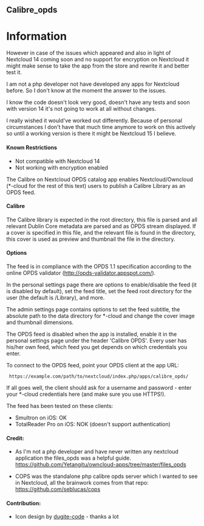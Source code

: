 Calibre_opds
----------

# Information

However in case of the issues which appeared and also in light of Nextcloud 14 coming soon and no support for encryption on Nextcloud it might make sense to take the app from the store and rewrite it and better test it.

I am not a php developer not have developed any apps for Nextcloud before. So I don't know at the moment the answer to the issues.

I know the code doesn't look very good, doesn't have any tests and soon with version 14 it's not going to work at all without changes.

I really wished it would've worked out differently.
Because of personal circumstances I don't have that much time anymore to work on this actively so until a working version is there it might be Nextcloud 15 I believe.


#### Known Restrictions 
* Not compatible with Nextcloud 14
* Not working with encryption enabled 


The Calibre on Nextcloud  OPDS catalog app enables Nextcloud/Owncloud (*-cloud for the rest of this text) users to publish a Calibre Library as an OPDS feed. 

#### Calibre
The Calibre library is expected in the root directory, this file is parsed and all relevant Dublin Core metadata are parsed and as OPDS stream displayed. If a cover is specified in this file, and the relevant file is found in the directory, this cover is used as preview and thumbnail the file in the directory. 

#### Options
The feed is in compliance with the OPDS 1.1 specification according to the online OPDS validator (http://opds-validator.appspot.com/).

In the personal settings page there are options to enable/disable the feed (it is disabled by default), set the feed title, set the feed root directory for the user (the default is /Library), and more.

The admin settings page contains options to set the feed subtitle, the absolute path to the data directory for *-cloud and change the cover image and thumbnail dimensions.

The OPDS feed is disabled when the app is installed, enable it in the personal settings page under the header 'Calibre OPDS'. Every user has his/her own feed, which feed you get depends on which credentials you enter.

To connect to the OPDS feed, point your OPDS client at the app URL:

     https://example.com/path/to/nextcloud/index.php/apps/calibre_opds/

If all goes well, the client should ask for a username and password - enter your *-cloud credentials here (and make sure you use HTTPS!).

The feed has been tested on these clients:

 - Smultron on iOS: OK
 - TotalReader Pro on iOS: NOK (doesn't support authentication)
 
#### Credit:
* As I'm not a php developer and have never written any nextcloud application the files_opds was a helpful guide. https://github.com/Yetangitu/owncloud-apps/tree/master/files_opds

* COPS was the standalone php calibre opds server which I wanted to see in Nextcloud, all the brainwork comes from that repo: https://github.com/seblucas/cops

#### Contribution:
* Icon design by [dugite-code](https://github.com/dugite-code/) - thanks a lot
